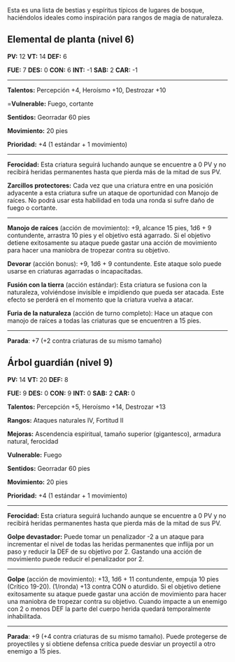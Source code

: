 

Esta es una lista de bestias y espíritus típicos de lugares de bosque, haciéndolos ideales como inspiración para rangos de magia de naturaleza.

## Elemental de planta (nivel 6)

**PV:** 12			**VT:** 14	 		**DEF:** 6

**FUE:** 7 	**DES:** 0	**CON:** 6	**INT:** -1	**SAB:** 2	**CAR:** -1	

------

**Talentos:** Percepción +4, Heroísmo +10, Destrozar +10

=**Vulnerable:** Fuego, cortante

**Sentidos:** Georradar 60 pies

**Movimiento:** 20 pies

**Prioridad:** +4 (1 estándar + 1 movimiento)   

****

**Ferocidad:** Esta criatura seguirá luchando aunque se encuentre a 0 PV y no recibirá heridas permanentes hasta que pierda más de la mitad de sus PV.

**Zarcillos protectores:** Cada vez que una criatura entre en una posición adyacente a esta criatura sufre un ataque de oportunidad con Manojo de raíces. No podrá usar esta habilidad en toda una ronda si sufre daño de fuego o cortante.

------

**Manojo de raíces** (acción de movimiento): +9, alcance 15 pies, 1d6 + 9 contundente, arrastra 10 pies y el objetivo está agarrado. Si el objetivo detiene exitosamente su ataque puede gastar una acción de movimiento para hacer una maniobra de tropezar contra su objetivo.

**Devorar** (acción bonus): +9, 1d6 + 9 contundente. Este ataque solo puede usarse en criaturas agarradas o incapacitadas.

**Fusión con la tierra** (acción estándar): Esta criatura se fusiona con la naturaleza, volviéndose invisible e impidiendo que pueda ser atacada. Este efecto se perderá en el momento que la criatura vuelva a atacar.

**Furia de la naturaleza** (acción de turno completo): Hace un ataque con manojo de raíces a todas las criaturas que se encuentren a 15 pies. 

****

**Parada**: +7 (+2 contra criaturas de su mismo tamaño)

## Árbol guardián (nivel 9)

**PV:** 14			**VT:** 20	 		**DEF:** 8

**FUE:** 9 	**DES:** 0	**CON:** 9	**INT:** 0	**SAB:** 2	**CAR:** 0

**Talentos:** Percepción +5, Heroísmo +14, Destrozar +13

**Rangos:** Ataques naturales IV, Fortitud II

**Mejoras:** Ascendencia espiritual, tamaño superior (gigantesco), armadura natural, ferocidad

**Vulnerable:** Fuego

**Sentidos:** Georradar 60 pies

**Movimiento:** 20 pies

**Prioridad:** +4 (1 estándar + 1 movimiento)

****

**Ferocidad:** Esta criatura seguirá luchando aunque se encuentre a 0 PV y no recibirá heridas permanentes hasta que pierda más de la mitad de sus PV.

**Golpe devastador:** Puede tomar un penalizador -2 a un ataque para incrementar el nivel de todas las heridas permanentes que inflija por un paso y reducir la DEF de su objetivo por 2. Gastando una acción de movimiento puede reducir el penalizador por 2.

------

**Golpe** (acción de movimiento): +13, 1d6 + 11 contundente, empuja 10 pies (Crítico 19-20). (1/ronda) +13 contra CON o aturdido. Si el objetivo detiene exitosamente su ataque puede gastar una acción de movimiento para hacer una maniobra de tropezar contra su objetivo. Cuando impacte a un enemigo con 2 o menos DEF la parte del cuerpo herida quedará temporalmente inhabilitada.

****

**Parada**: +9 (+4 contra criaturas de su mismo tamaño). Puede protegerse de proyectiles y si obtiene defensa crítica puede desviar un proyectil a otro enemigo a 15 pies.

